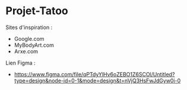 # Projet-Tatoo

Sites d'inspiration :

- Google.com
- MyBodyArt.com
- Arxe.com

Lien Figma :

- https://www.figma.com/file/qPTdyYlHv6oZEBO1Z6SCOl/Untitled?type=design&node-id=0-1&mode=design&t=nVjQ3HsFwJdGyw0i-0